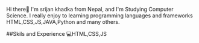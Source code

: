 Hi there👋
I'm srijan khadka from Nepal, and I'm Studying Computer Science.
I really enjoy to learning programming languages and frameworks HTML,CSS,JS,JAVA,Python and many others.

##Skils and Experience
💻HTML,CSS,JS

